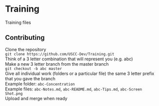 # Training

Training files  

## Contributing  
Clone the repository  
`git clone https://github.com/USCC-Dev/Training.git`  
Think of a 3 letter combination that will represent you (e.g. abc)  
Make a new 3 letter branch from the master branch  
`git checkout -b abc master`  
Give all individual work (folders or a particular file) the same 3 letter prefix that you gave the branch  
Example folder: `abc-Concentration`  
Example files: `abc-Notes.md`, `abc-README.md`, `abc-Tips.md`, `abc-Screen Shot.png`  
Upload and merge when ready  